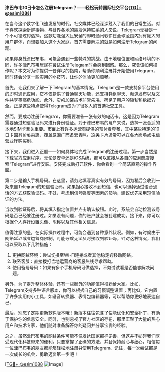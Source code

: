 **津巴布韦10日卡怎么注册Telegram？——轻松玩转国际社交平台[[TG💪+ @esim1088](https://t.me/s/esim1088)]**

在当今这个数字化飞速发展的时代，社交媒体已经深深融入了我们的日常生活。对于喜欢探索新鲜事物、与世界各地的朋友保持联系的人来说，Telegram无疑是一个不可错过的选择。这款功能强大且安全的即时通讯软件在全球范围内拥有庞大的用户群体，而想要加入这个大家庭，首先需要解决的就是如何注册Telegram的问题。

如果你身处津巴布韦，可能会遇到一些特殊的挑战。由于地理位置和网络环境的不同，许多津巴布韦居民在尝试注册Telegram时会感到困惑。那么，究竟该如何操作呢？本文将为你提供一份详尽的指南，帮助你顺利注册并开始使用Telegram，同时还会分享一些实用的小技巧，让你的体验更加顺畅。

首先，让我们来了解一下Telegram的基本情况。Telegram是一款支持多平台使用的即时通讯应用，它不仅提供了普通聊天功能，还支持群组聊天、频道发布以及文件共享等高级功能。此外，它的加密技术非常先进，确保了用户的隐私和数据安全。正是这些特点使得Telegram成为了很多人的首选社交工具。

然而，要成功注册Telegram，你需要准备一张有效的电话卡。这是因为Telegram需要通过短信验证码来进行身份验证。对于津巴布韦的用户来说，选择一张合适的本地SIM卡至关重要。市面上有许多运营商提供的预付费套餐，其中某些特定的10日卡因其价格实惠、覆盖范围广而备受青睐。这类卡片通常可以在各大商场或电信营业厅购买到。

接下来，我们进入正题——如何具体地完成Telegram的注册过程。第一步当然是下载官方应用程序。无论是安卓还是iOS系统，都可以直接从各自的应用商店搜索“Telegram”进行安装。安装完成后打开软件，你会看到一个简洁直观的操作界面。

第二步是输入手机号码。在这里，请务必填写真实有效的号码，因为稍后会收到一条来自Telegram的短信验证码。如果担心接收不到短信，也可以选择通过语音通话的方式获取验证码。不过，考虑到信号强度等因素的影响，建议优先采用短信验证的方法。

当收到验证码后，将其填入指定位置并点击确认按钮。此时，系统会自动检测该号码是否已经被注册过。如果没有问题，你的账户就会被创建成功。接下来，你可以根据个人喜好设置头像、昵称以及其他相关信息。

值得注意的是，在实际操作过程中，可能会遇到各种意外状况。例如，有时候由于网络延迟或者运营商限制，可能导致无法及时接收到验证码。针对这种情况，我们可以采取以下几种措施：

1. 更换网络环境：尝试切换至Wi-Fi连接或者其他稳定的移动网络。
2. 联系客服：直接拨打当地运营商的客服热线寻求帮助。
3. 使用备用号码：如果有多个手机号码可供选择，不妨试试看是否能够解决问题。

另外，为了提升整体体验，还有一些额外的功能值得推荐给大家。比如，Telegram支持多种语言版本，你可以根据自己的习惯调整设置；再比如，它内置了许多实用的小工具，如语音转换器、表情包编辑器等，可以帮助你更好地表达自己。

最后，别忘了定期更新软件版本哦！新版本往往包含了性能优化和安全补丁，有助于保护你的信息安全。同时，也别忽视了官方社区的存在，那里汇聚了大量的热心用户和技术专家，他们随时准备解答你的疑问并分享宝贵的经验。

总之，虽然津巴布韦的网络条件可能不像发达国家那样完善，但这并不妨碍我们享受现代化科技带来的便利。只要掌握了正确的方法，并且保持耐心与细心，相信每一位津巴布韦的朋友都能够轻松地注册并使用Telegram。记住，每一次尝试都是一次成长的机会，勇敢迈出第一步吧！

[[TG💪+ @esim1088](https://t.me/s/esim1088) ![Image](https://i.postimg.cc/4NQfJmqS/Snipaste-2025-05-13-00-14-12.png)]